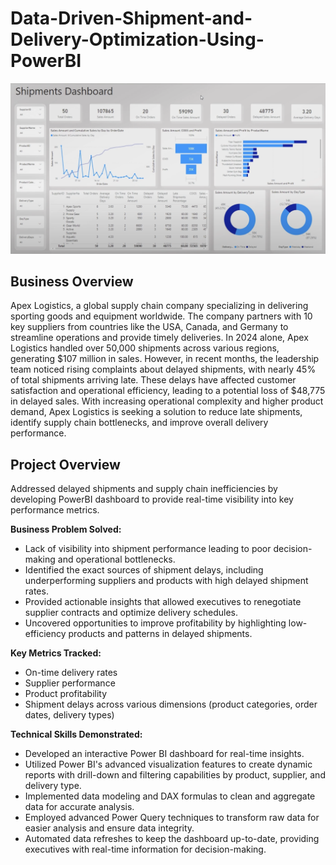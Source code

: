 # Data-Driven-Shipment-and-Delivery-Optimization-Using-PowerBI

![ALT text](https://github.com/Pralhad789/Data-Driven-Shipment-and-Delivery-Optimization-Using-PowerBI/blob/main/Shipment_dashboard.png)

## Business Overview
Apex Logistics, a global supply chain company specializing in delivering sporting goods and equipment worldwide. The company partners with 10 key suppliers from countries like the USA, Canada, and Germany to streamline operations and provide timely deliveries. In 2024 alone, Apex Logistics handled over 50,000 shipments across various regions, generating $107 million in sales. However, in recent months, the leadership team noticed rising complaints about delayed shipments, with nearly 45% of total shipments arriving late. These delays have affected customer satisfaction and operational efficiency, leading to a potential loss of $48,775 in delayed sales. With increasing operational complexity and higher product demand, Apex Logistics is seeking a solution to reduce late shipments, identify supply chain bottlenecks, and improve overall delivery performance.

## Project Overview
Addressed  delayed shipments and supply chain inefficiencies by developing PowerBI dashboard to provide real-time visibility into key performance metrics.

**Business Problem Solved:**
* Lack of visibility into shipment performance leading to poor decision-making and operational bottlenecks.
* Identified the exact sources of shipment delays, including underperforming suppliers and products with high delayed shipment rates.
* Provided actionable insights that allowed executives to renegotiate supplier contracts and optimize delivery schedules.
* Uncovered opportunities to improve profitability by highlighting low-efficiency products and patterns in delayed shipments.

**Key Metrics Tracked:**
* On-time delivery rates
* Supplier performance
* Product profitability
* Shipment delays across various dimensions (product categories, order dates, delivery types)

**Technical Skills Demonstrated:**
* Developed an interactive Power BI dashboard for real-time insights.
* Utilized Power BI's advanced visualization features to create dynamic reports with drill-down and filtering capabilities by product, supplier, and delivery type.
* Implemented data modeling and DAX formulas to clean and aggregate data for accurate analysis.
* Employed advanced Power Query techniques to transform raw data for easier analysis and ensure data integrity.
* Automated data refreshes to keep the dashboard up-to-date, providing executives with real-time information for decision-making.
